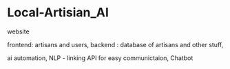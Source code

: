 # Local-Artisian_AI

website

frontend:  artisans and users,
backend :   database of artisans and other stuff,

ai automation,
NLP - linking API for easy communictaion,
Chatbot
